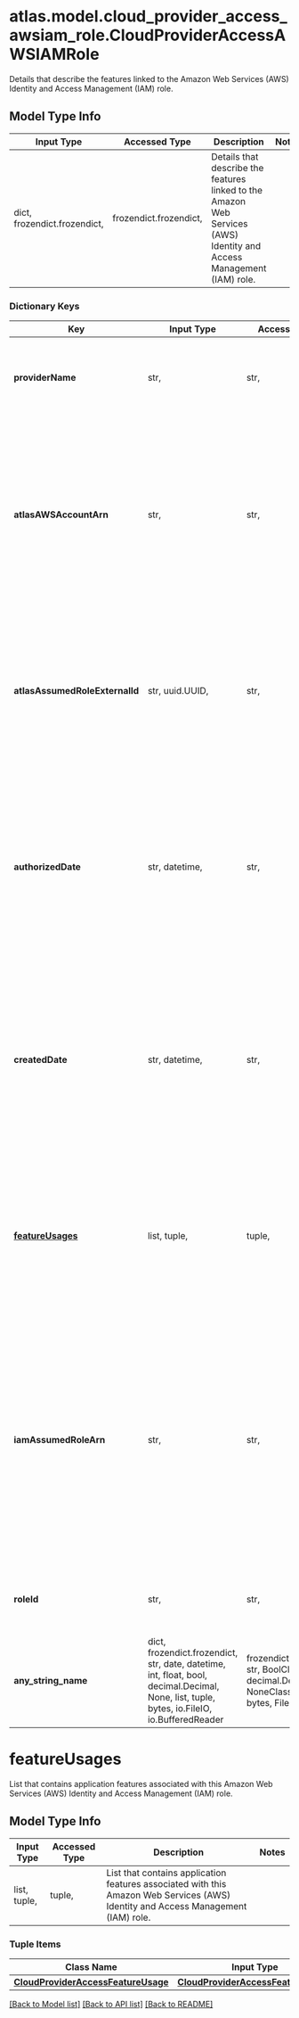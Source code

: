# atlas.model.cloud_provider_access_awsiam_role.CloudProviderAccessAWSIAMRole

Details that describe the features linked to the Amazon Web Services (AWS) Identity and Access Management (IAM) role.

## Model Type Info
Input Type | Accessed Type | Description | Notes
------------ | ------------- | ------------- | -------------
dict, frozendict.frozendict,  | frozendict.frozendict,  | Details that describe the features linked to the Amazon Web Services (AWS) Identity and Access Management (IAM) role. | 

### Dictionary Keys
Key | Input Type | Accessed Type | Description | Notes
------------ | ------------- | ------------- | ------------- | -------------
**providerName** | str,  | str,  | Human-readable label that identifies the cloud provider of the role. | must be one of ["AWS", ] 
**atlasAWSAccountArn** | str,  | str,  | Amazon Resource Name that identifies the Amazon Web Services (AWS) user account that MongoDB Cloud uses when it assumes the Identity and Access Management (IAM) role. | [optional] 
**atlasAssumedRoleExternalId** | str, uuid.UUID,  | str,  | Unique external ID that MongoDB Cloud uses when it assumes the IAM role in your Amazon Web Services (AWS) account. | [optional] value must be a uuid
**authorizedDate** | str, datetime,  | str,  | Date and time when someone authorized this role for the specified cloud service provider. This parameter expresses its value in the ISO 8601 timestamp format in UTC. | [optional] value must conform to RFC-3339 date-time
**createdDate** | str, datetime,  | str,  | Date and time when someone created this role for the specified cloud service provider. This parameter expresses its value in the ISO 8601 timestamp format in UTC. | [optional] value must conform to RFC-3339 date-time
**[featureUsages](#featureUsages)** | list, tuple,  | tuple,  | List that contains application features associated with this Amazon Web Services (AWS) Identity and Access Management (IAM) role. | [optional] 
**iamAssumedRoleArn** | str,  | str,  | Amazon Resource Name (ARN) that identifies the Amazon Web Services (AWS) Identity and Access Management (IAM) role that MongoDB Cloud assumes when it accesses resources in your AWS account. | [optional] 
**roleId** | str,  | str,  | Unique 24-hexadecimal digit string that identifies the role. | [optional] 
**any_string_name** | dict, frozendict.frozendict, str, date, datetime, int, float, bool, decimal.Decimal, None, list, tuple, bytes, io.FileIO, io.BufferedReader | frozendict.frozendict, str, BoolClass, decimal.Decimal, NoneClass, tuple, bytes, FileIO | any string name can be used but the value must be the correct type | [optional]

# featureUsages

List that contains application features associated with this Amazon Web Services (AWS) Identity and Access Management (IAM) role.

## Model Type Info
Input Type | Accessed Type | Description | Notes
------------ | ------------- | ------------- | -------------
list, tuple,  | tuple,  | List that contains application features associated with this Amazon Web Services (AWS) Identity and Access Management (IAM) role. | 

### Tuple Items
Class Name | Input Type | Accessed Type | Description | Notes
------------- | ------------- | ------------- | ------------- | -------------
[**CloudProviderAccessFeatureUsage**](CloudProviderAccessFeatureUsage.md) | [**CloudProviderAccessFeatureUsage**](CloudProviderAccessFeatureUsage.md) | [**CloudProviderAccessFeatureUsage**](CloudProviderAccessFeatureUsage.md) |  | 

[[Back to Model list]](../../README.md#documentation-for-models) [[Back to API list]](../../README.md#documentation-for-api-endpoints) [[Back to README]](../../README.md)

